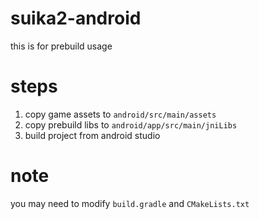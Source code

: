 # suika2-android
this is for prebuild usage
# steps
1. copy game assets to `android/src/main/assets`
2. copy prebuild libs to `android/app/src/main/jniLibs`
3. build project from android studio

# note
you may need to modify `build.gradle` and `CMakeLists.txt`